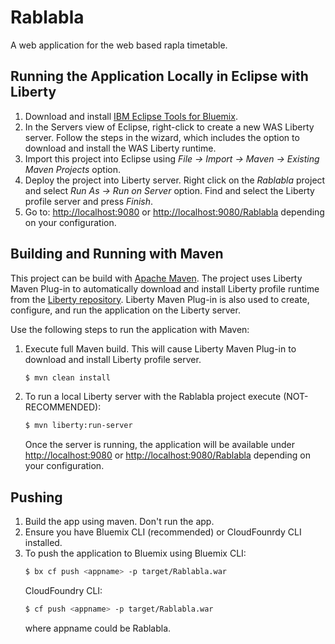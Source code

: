 Rablabla
==============

A web application for the web based rapla timetable.

## Running the Application Locally in Eclipse with Liberty

1. Download and install [IBM Eclipse Tools for Bluemix](https://developer.ibm.com/wasdev/downloads/#asset/tools-IBM_Eclipse_Tools_for_Bluemix).
2. In the Servers view of Eclipse, right-click to create a new WAS Liberty server. Follow the steps in the wizard, which includes the option to download and install the WAS Liberty runtime.
3. Import this project into Eclipse using *File -> Import -> Maven -> Existing Maven Projects* option.
4. Deploy the project into Liberty server. Right click on the *Rablabla* project and select *Run As -> Run on Server* option. Find and select the Liberty profile server and press *Finish*.
5. Go to: [http://localhost:9080](http://localhost:9080) or [http://localhost:9080/Rablabla](http://localhost:9080/Rablabla) depending on your configuration.

## Building and Running with Maven

This project can be build with [Apache Maven](http://maven.apache.org/). The project uses Liberty Maven Plug-in to automatically download and install Liberty profile runtime from the [Liberty repository](https://developer.ibm.com/wasdev/downloads/). Liberty Maven Plug-in is also used to create, configure, and run the application on the Liberty server.

Use the following steps to run the application with Maven:

1. Execute full Maven build. This will cause Liberty Maven Plug-in to download and install Liberty profile server.
    ```bash
    $ mvn clean install
    ```

2. To run a local Liberty server with the Rablabla project execute (NOT-RECOMMENDED):
    ```bash
    $ mvn liberty:run-server
    ```

    Once the server is running, the application will be available under [http://localhost:9080](http://localhost:9080) or [http://localhost:9080/Rablabla](http://localhost:9080/Rablabla) depending on your configuration.

## Pushing

1. Build the app using maven. Don't run the app.
2. Ensure you have Bluemix CLI (recommended) or CloudFounrdy CLI installed.
3. To push the application to Bluemix using
    Bluemix CLI:
    ```bash
    $ bx cf push <appname> -p target/Rablabla.war
    ```
    CloudFoundry CLI:
    ```bash
    $ cf push <appname> -p target/Rablabla.war
    ```
    where appname could be Rablabla.
